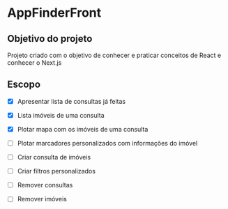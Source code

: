 # AppFinderFront

## Objetivo do projeto
Projeto criado com o objetivo de conhecer e praticar conceitos de React e conhecer o Next.js

## Escopo
- [x] Apresentar lista de consultas já feitas
- [x] Lista imóveis de uma consulta
- [x] Plotar mapa com os imóveis de uma consulta
- [ ] Plotar marcadores personalizados com informações do imóvel
- [ ] Criar consulta de imóveis
- [ ] Criar filtros personalizados
- [ ] Remover consultas
- [ ] Remover imóveis

